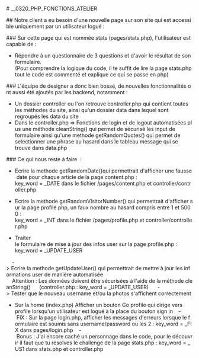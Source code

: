 # __0320_PHP_FONCTIONS_ATELIER

## Notre client a eu besoin d'une nouvelle page sur son site qui est accessible uniquement par un utilisateur logué :

### Sur cette page qui est nommée stats (pages/stats.php), l'utilisateur est capable de : 
- Répondre à un questionnaire de 3 questions et d'avoir le résultat de son formulaire. (Pour comprendre la logique du code, il te suffit de lire la page stats.php tout le code est commenté et explique ce qui se passe en php)

### L'équipe de designer a donc bien bossé, de nouvelles fonctionnalités ont aussi été ajoutés par les backend, notamment :
- Un dossier controller ou l'on retrouve controller.php qui contient toutes les méthodes du site, ainsi qu'un dossier data dans lequel sont regroupés les data du site 
- Dans le controller.php => Fonctions de login et de logout automatisées plus une méthode cleanString() qui permet de sécurisé les input de formulaire ainsi qu'une methode getRandomQuotes() qui permet de selectionner une phrase au hasard dans le tableau message qui se trouve dans data.php

### Ce qui nous reste à faire  :
- Ecrire la methode getRandomDate()qui permettrait d'afficher une fausse date pour chaque article de la page content.php : 
key_word = _DATE dans le fichier /pages/content.php et controller/controller.php 
  
- Ecrire la methode getRandomVisitorNumber() qui permettrait d'afficher sur la page profile.php, un faux nombre au hasard compris entre 1 et 5000 : 
key_word = _INT dans le fichier /pages/profile.php et controller/controller.php

- Traiter le formulaire de mise à jour des infos user sur la page profile.php : 
key_word = _UPDATE_USER

    -> Ecrire la methode getUpdateUser() qui permettrait de mettre à jour les informations user de manière automatisée 
    Attention : Les données doivent être sécurisées à l'aide de la méthode cleanString() 
    (controller.php : key_word = _UPDATE_USER)
    
    -> Tester que le nouveau username et/ou la photos s'affichent correctement 

- Sur la home (index.php) Afficher un bouton Go profile qui dirige vers profile lorsqu'un utilisateur est logué à la place du bouton sign in
  
- FIX : Sur la page login.php, afficher les messages d'erreurs lorsque le formulaire est soumis sans username/password ou les 2 : key_word = _FIX dans pages/login.php
  
- Bonus : J'ai encore caché un personnage dans le code, pour le découvrir il faut que tu resolves le challenge de la page stats.php : key_word = _US1 dans stats.php et controller.php